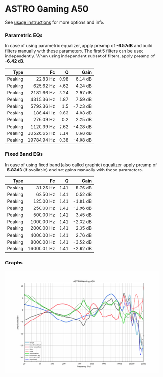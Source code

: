 # ASTRO Gaming A50
See [usage instructions](https://github.com/jaakkopasanen/AutoEq#usage) for more options and info.

### Parametric EQs
In case of using parametric equalizer, apply preamp of **-6.57dB** and build filters manually
with these parameters. The first 5 filters can be used independently.
When using independent subset of filters, apply preamp of **-6.42 dB**.

| Type    | Fc          |    Q | Gain     |
|--------:|------------:|-----:|---------:|
| Peaking | 22.83 Hz    | 0.98 | 6.14 dB  |
| Peaking | 625.62 Hz   | 4.62 | 4.24 dB  |
| Peaking | 2182.66 Hz  | 3.24 | 2.97 dB  |
| Peaking | 4315.36 Hz  | 1.87 | 7.59 dB  |
| Peaking | 5792.36 Hz  | 1.5  | -7.23 dB |
| Peaking | 186.44 Hz   | 0.63 | -4.93 dB |
| Peaking | 276.09 Hz   | 0.2  | 2.25 dB  |
| Peaking | 1120.39 Hz  | 2.62 | -4.28 dB |
| Peaking | 10526.65 Hz | 1.14 | 0.68 dB  |
| Peaking | 19784.94 Hz | 0.38 | -4.08 dB |

### Fixed Band EQs
In case of using fixed band (also called graphic) equalizer, apply preamp of **-5.83dB**
(if available) and set gains manually with these parameters.

| Type    | Fc          |    Q | Gain     |
|--------:|------------:|-----:|---------:|
| Peaking | 31.25 Hz    | 1.41 | 5.76 dB  |
| Peaking | 62.50 Hz    | 1.41 | 0.52 dB  |
| Peaking | 125.00 Hz   | 1.41 | -1.81 dB |
| Peaking | 250.00 Hz   | 1.41 | -2.96 dB |
| Peaking | 500.00 Hz   | 1.41 | 3.45 dB  |
| Peaking | 1000.00 Hz  | 1.41 | -2.32 dB |
| Peaking | 2000.00 Hz  | 1.41 | 2.35 dB  |
| Peaking | 4000.00 Hz  | 1.41 | 2.76 dB  |
| Peaking | 8000.00 Hz  | 1.41 | -3.52 dB |
| Peaking | 16000.01 Hz | 1.41 | -2.62 dB |

### Graphs
![](./ASTRO%20Gaming%20A50.png)